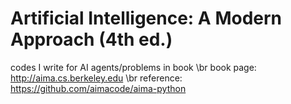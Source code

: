 # Artificial Intelligence: A Modern Approach (4th ed.)
codes I write for AI agents/problems in book
\br book page: http://aima.cs.berkeley.edu
\br reference: https://github.com/aimacode/aima-python
